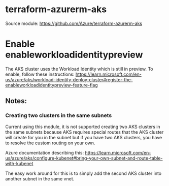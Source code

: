 # terraform-azurerm-aks

Source module: https://github.com/Azure/terraform-azurerm-aks

# Enable enableworkloadidentitypreview
The AKS cluster uses the Workload Identity which is still in preview.  To enable, follow these instructions: https://learn.microsoft.com/en-us/azure/aks/workload-identity-deploy-cluster#register-the-enableworkloadidentitypreview-feature-flag

## Notes:

### Creating two clusters in the same subnets
Current using this module, it is not supported creating two AKS clusters in the same subnets
because AKS requires special routes that the AKS cluster will create for you in the subnet but
if you have two AKS clusters, you have to resolve the custom routing on your own.

Azure documentation describing this: https://learn.microsoft.com/en-us/azure/aks/configure-kubenet#bring-your-own-subnet-and-route-table-with-kubenet

The easy work around for this is to simply add the second AKS cluster into another subnet in the
same vnet.

